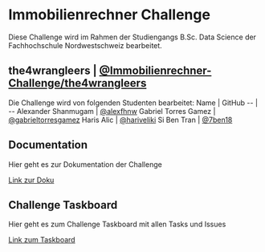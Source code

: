 # Immobilienrechner Challenge

Diese Challenge wird im Rahmen der Studiengangs B.Sc. Data Science der Fachhochschule Nordwestschweiz bearbeitet.

## the4wrangleers | [@Immobilienrechner-Challenge/the4wrangleers](https://github.com/orgs/Immobilienrechner-Challenge/teams/the4wrangleers)
Die Challenge wird von folgenden Studenten bearbeitet:
Name | GitHub
-- | --
Alexander Shanmugam  | [@alexfhnw](https://github.com/alexfhnw)
Gabriel Torres Gamez | [@gabrieltorresgamez](https://github.com/gabrieltorresgamez)
Haris Alic | [@hariveliki](https://github.com/hariveliki)
Si Ben Tran | [@7ben18](https://github.com/7ben18)

## Documentation
Hier geht es zur Dokumentation der Challenge

[Link zur Doku](https://github.com/Immobilienrechner-Challenge/docs/wiki)

## Challenge Taskboard
Hier geht es zum Challenge Taskboard mit allen Tasks und Issues

[Link zum Taskboard](https://github.com/orgs/Immobilienrechner-Challenge/projects/1)
